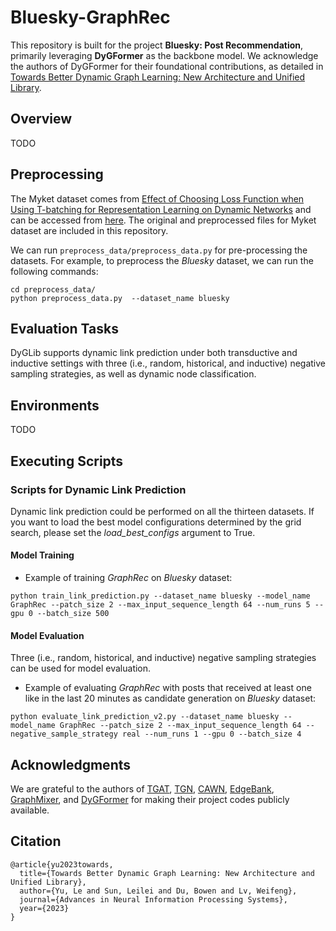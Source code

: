 # Bluesky-GraphRec

This repository is built for the project **Bluesky: Post Recommendation**, primarily leveraging **DyGFormer** as the backbone model. We acknowledge the authors of DyGFormer for their foundational contributions, as detailed in [Towards Better Dynamic Graph Learning: New Architecture and Unified Library](https://arxiv.org/abs/2303.13047).

## Overview

TODO

## Preprocessing

The Myket dataset comes from [Effect of Choosing Loss Function when Using T-batching for Representation Learning on Dynamic Networks](https://arxiv.org/abs/2308.06862) and 
can be accessed from [here](https://github.com/erfanloghmani/myket-android-application-market-dataset). 
The original and preprocessed files for Myket dataset are included in this repository.

We can run ```preprocess_data/preprocess_data.py``` for pre-processing the datasets.
For example, to preprocess the *Bluesky* dataset, we can run the following commands:
```{bash}
cd preprocess_data/
python preprocess_data.py  --dataset_name bluesky
```

## Evaluation Tasks

DyGLib supports dynamic link prediction under both transductive and inductive settings with three (i.e., random, historical, and inductive) negative sampling strategies,
as well as dynamic node classification.


## Environments

TODO


## Executing Scripts

### Scripts for Dynamic Link Prediction
Dynamic link prediction could be performed on all the thirteen datasets. 
If you want to load the best model configurations determined by the grid search, please set the *load_best_configs* argument to True.
#### Model Training
* Example of training *GraphRec* on *Bluesky* dataset:
```{bash}
python train_link_prediction.py --dataset_name bluesky --model_name GraphRec --patch_size 2 --max_input_sequence_length 64 --num_runs 5 --gpu 0 --batch_size 500
```
#### Model Evaluation
Three (i.e., random, historical, and inductive) negative sampling strategies can be used for model evaluation.
* Example of evaluating *GraphRec* with posts that received at least one like in the last 20 minutes as candidate generation on *Bluesky* dataset:
```{bash}
python evaluate_link_prediction_v2.py --dataset_name bluesky --model_name GraphRec --patch_size 2 --max_input_sequence_length 64 --negative_sample_strategy real --num_runs 1 --gpu 0 --batch_size 4
```


## Acknowledgments

We are grateful to the authors of 
[TGAT](https://github.com/StatsDLMathsRecomSys/Inductive-representation-learning-on-temporal-graphs), 
[TGN](https://github.com/twitter-research/tgn), 
[CAWN](https://github.com/snap-stanford/CAW), 
[EdgeBank](https://github.com/fpour/DGB),
[GraphMixer](https://github.com/CongWeilin/GraphMixer), and
[DyGFormer](https://github.com/yule-BUAA/DyGLib) for making their project codes publicly available.


## Citation

```{bibtex}
@article{yu2023towards,
  title={Towards Better Dynamic Graph Learning: New Architecture and Unified Library},
  author={Yu, Le and Sun, Leilei and Du, Bowen and Lv, Weifeng},
  journal={Advances in Neural Information Processing Systems},
  year={2023}
}
```
